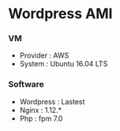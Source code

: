 # Wordpress AMI

### VM
- Provider : AWS
- System : Ubuntu 16.04 LTS

### Software
- Wordpress : Lastest
- Nginx : 1.12.*
- Php : fpm 7.0
